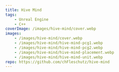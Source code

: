 ```yaml
---
title: Hive Mind
tags: 
    - Unreal Engine
    - C++
coverImage: /images/hive-mind/cover.webp
images: 
    - /images/hive-mind/cover.webp
    - /images/hive-mind/hive-mind-pcg1.webp
    - /images/hive-mind/hive-mind-pcg2.webp
    - /images/hive-mind/hive-mind-placement.webp
    - /images/hive-mind/hive-mind-unit.webp
repo: https://github.com/chFleschutz/hive-mind
---
```

